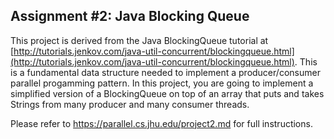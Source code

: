 ## Assignment #2: Java Blocking Queue

This project is derived from the Java BlockingQueue tutorial at [http://tutorials.jenkov.com/java-util-concurrent/blockingqueue.html](http://tutorials.jenkov.com/java-util-concurrent/blockingqueue.html). This is a fundamental data structure needed to implement a producer/consumer parallel progamming pattern. In this project, you are going to implement a simplified version of a BlockingQueue on top of an array that puts and takes Strings from many producer and many consumer threads.

Please refer to https://parallel.cs.jhu.edu/project2.md for full instructions.
